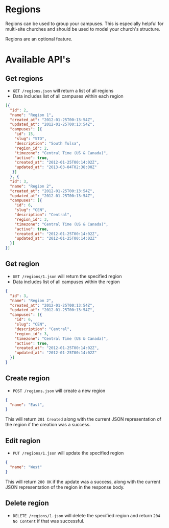 # Regions

Regions can be used to group your campuses. This is especially helpful for multi-site churches and should be used to model your church's structure.

Regions are an optional feature.

# Available API's

## Get regions

* `GET /regions.json` will return a list of all regions
* Data includes list of all campuses within each region

```json
[{
  "id": 2,
  "name": "Region 1",
  "created_at": "2012-01-25T00:13:54Z",
  "updated_at": "2012-01-25T00:13:54Z",
  "campuses": [{
    "id": 15,
    "slug": "STO",
    "description": "South Tulsa",
    "region_id": 2,
    "timezone": "Central Time (US & Canada)",
    "active": true,
    "created_at": "2012-01-25T00:14:02Z",
    "updated_at": "2013-03-04T02:38:00Z"
   }]
  }, {
  "id": 3,
  "name": "Region 2",
  "created_at": "2012-01-25T00:13:54Z",
  "updated_at": "2012-01-25T00:13:54Z",
  "campuses": [{
    "id": 6,
    "slug": "CEN",
    "description": "Central",
    "region_id": 3,
    "timezone": "Central Time (US & Canada)",
    "active": true,
    "created_at": "2012-01-25T00:14:02Z",
    "updated_at": "2012-01-25T00:14:02Z"
  }]
}]
```


## Get region

* `GET /regions/1.json` will return the specified region
* Data includes list of all campuses within the region

```json
{
  "id": 3,
  "name": "Region 2",
  "created_at": "2012-01-25T00:13:54Z",
  "updated_at": "2012-01-25T00:13:54Z",
  "campuses": [{
    "id": 6,
    "slug": "CEN",
    "description": "Central",
    "region_id": 3,
    "timezone": "Central Time (US & Canada)",
    "active": true,
    "created_at": "2012-01-25T00:14:02Z",
    "updated_at": "2012-01-25T00:14:02Z"
  }]
}
```

## Create region

* `POST /regions.json` will create a new region

```json
{
  "name": "East",
}
```

This will return ```201 Created``` along with the current JSON representation of the region if the creation was a success.

## Edit region

* `PUT /regions/1.json` will update the specified region

```json
{
  "name": "West"
}
```

This will return ```200 OK``` if the update was a success, along with the current JSON representation of the region in the response body.

## Delete region

* `DELETE /regions/1.json` will delete the specified region and return ```204 No Content``` if that was successful. 
